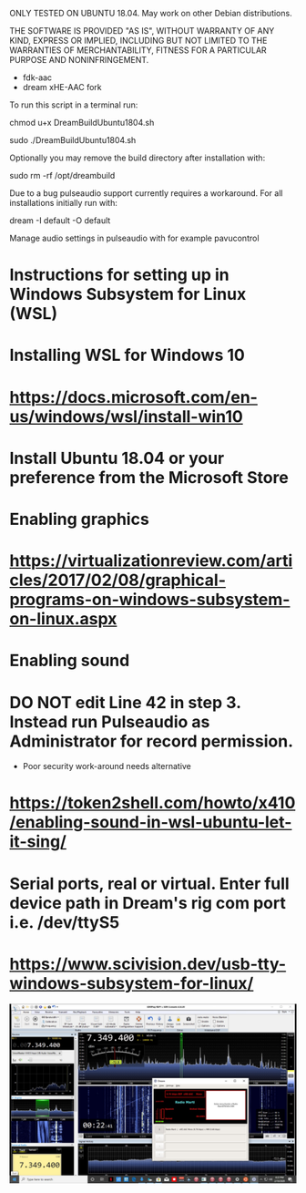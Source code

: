 ONLY TESTED ON UBUNTU 18.04. May work on other Debian distributions.

THE SOFTWARE IS PROVIDED "AS IS", WITHOUT WARRANTY OF ANY KIND, EXPRESS OR IMPLIED, INCLUDING BUT NOT LIMITED TO THE WARRANTIES OF MERCHANTABILITY, FITNESS FOR A PARTICULAR PURPOSE AND NONINFRINGEMENT.

* fdk-aac
* dream xHE-AAC fork

To run this script in a terminal run:

chmod u+x DreamBuildUbuntu1804.sh

sudo ./DreamBuildUbuntu1804.sh

Optionally you may remove the build directory after installation with:

sudo rm -rf /opt/dreambuild

Due to a bug pulseaudio support currently requires a workaround. For all installations initially run with:

dream -I default -O default

Manage audio settings in pulseaudio with for example pavucontrol

# Instructions for setting up in Windows Subsystem for Linux (WSL)

# Installing WSL for Windows 10
# https://docs.microsoft.com/en-us/windows/wsl/install-win10

# Install Ubuntu 18.04 or your preference from the Microsoft Store

# Enabling graphics
# https://virtualizationreview.com/articles/2017/02/08/graphical-programs-on-windows-subsystem-on-linux.aspx

# Enabling sound
# DO NOT edit Line 42 in step 3. Instead run Pulseaudio as Administrator for record permission.
* Poor security work-around needs alternative

# https://token2shell.com/howto/x410/enabling-sound-in-wsl-ubuntu-let-it-sing/

# Serial ports, real or virtual. Enter full device path in Dream's rig com port i.e. /dev/ttyS5
# https://www.scivision.dev/usb-tty-windows-subsystem-for-linux/

<img src="images/DreamWSL.jpg">

